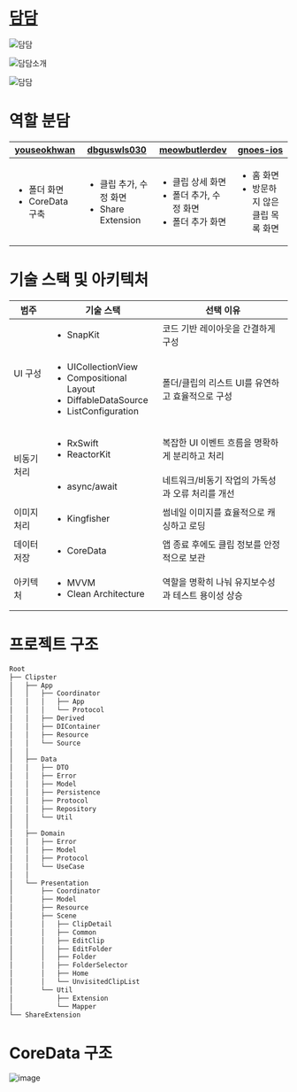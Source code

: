 # [담담](https://apps.apple.com/app/id6747020819)

![담담](https://github.com/user-attachments/assets/3aae2120-865a-4932-b78d-96378af1cd6f)

![담담소개](https://github.com/user-attachments/assets/47269e06-40af-4bc4-bebe-4055942cc347)

![담담](https://github.com/user-attachments/assets/8ac332fe-72a0-4b00-805c-462ddc13eef4)

# 역할 분담
<table>
  <thead>
    <tr>
      <th><a href="https://github.com/youseokhwan">youseokhwan</a></th>
      <th><a href="https://github.com/dbguswls030">dbguswls030</a></th>
      <th><a href="https://github.com/meowbutlerdev">meowbutlerdev</a></th>
      <th><a href="https://github.com/gnoes-ios">gnoes-ios</a></th>
    </tr>
  </thead>
  <tbody>
    <tr>
      <td>
        <ul>
          <li>폴더 화면</li>
          <li>CoreData 구축</li>
        </ul>
      </td>
      <td>
        <ul>
          <li>클립 추가, 수정 화면</li>
          <li>Share Extension</li>
        </ul>
      </td>
      <td>
        <ul>
          <li>클립 상세 화면</li>
          <li>폴더 추가, 수정 화면</li>
          <li>폴더 추가 화면</li>
        </ul>
      </td>
      <td>
        <ul>
          <li>홈 화면</li>
          <li>방문하지 않은 클립 목록 화면</li>
        </ul>
      </td>
    </tr>
  </tbody>
</table>

# 기술 스택 및 아키텍처
<table>
  <thead>
    <tr>
      <th>범주</th>
      <th>기술 스택</th>
      <th>선택 이유</th>
    </tr>
  </thead>
  <tbody>
    <tr>
      <td rowspan="2">UI 구성</td>
      <td><ul><li>SnapKit</li></ul></td>
      <td>코드 기반 레이아웃을 간결하게 구성</td>
    </tr>
    <tr>
      <td>
        <ul>
          <li>UICollectionView</li>
          <li>Compositional Layout</li>
          <li>DiffableDataSource</li>
          <li>ListConfiguration</li>
        </ul>
      </td>
      <td>폴더/클립의 리스트 UI를 유연하고 효율적으로 구성</td>
    </tr>
    <tr>
      <td rowspan="2">비동기 처리</td>
      <td>
        <ul>
          <li>RxSwift</li>
          <li>ReactorKit</li>
        </ul>
      </td>
      <td>복잡한 UI 이벤트 흐름을 명확하게 분리하고 처리</td>
    </tr>
    <tr>
      <td><ul><li>async/await</li></ul></td>
      <td>네트워크/비동기 작업의 가독성과 오류 처리를 개선</td>
    </tr>
    <tr>
      <td>이미지 처리</td>
      <td><ul><li>Kingfisher</li></ul></td>
      <td>썸네일 이미지를 효율적으로 캐싱하고 로딩</td>
    </tr>
    <tr>
      <td>데이터 저장</td>
      <td><ul><li>CoreData</li></ul></td>
      <td>앱 종료 후에도 클립 정보를 안정적으로 보관</td>
    </tr>
    <tr>
      <td>아키텍처</td>
      <td>
        <ul>
          <li>MVVM</li>
          <li>Clean Architecture</li>
        </ul>
      </td>
      <td>역할을 명확히 나눠 유지보수성과 테스트 용이성 상승</td>
    </tr>
  </tbody>
</table>

# 프로젝트 구조
```bash
Root
├── Clipster
│   ├── App
│   │   ├── Coordinator
│   │   │   ├── App
│   │   │   └── Protocol
│   │   ├── Derived
│   │   ├── DIContainer
│   │   ├── Resource
│   │   └── Source
│   │
│   ├── Data
│   │   ├── DTO
│   │   ├── Error
│   │   ├── Model
│   │   ├── Persistence
│   │   ├── Protocol
│   │   ├── Repository
│   │   └── Util
│   │
│   ├── Domain
│   │   ├── Error
│   │   ├── Model
│   │   ├── Protocol
│   │   └── UseCase
│   │
│   └── Presentation
│       ├── Coordinator
│       ├── Model
│       ├── Resource
│       ├── Scene
│       │   ├── ClipDetail
│       │   ├── Common
│       │   ├── EditClip
│       │   ├── EditFolder
│       │   ├── Folder
│       │   ├── FolderSelector
│       │   ├── Home
│       │   └── UnvisitedClipList
│       └── Util
│           ├── Extension
│           └── Mapper
└── ShareExtension
```

# CoreData 구조

![image](https://github.com/user-attachments/assets/6f23ee8e-c5fd-4165-acff-67655822beac)
